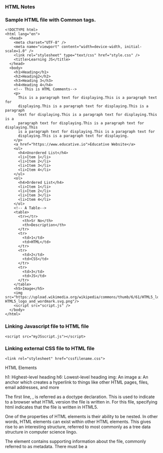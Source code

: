 ### HTML Notes

### Sample HTML file with Common tags.

```
<!DOCTYPE html>
<html lang="en">
  <head>
    <meta charset="UTF-8" />
    <meta name="viewport" content="width=device-width, initial-scale=1.0" />
    <link rel="stylesheet" type="text/css" href="style.css" />
    <title>Learning JS</title>
  </head>
  <body>
    <h1>Heading</h1>
    <h2>Heading2</h2>
    <h3>Heading 3</h3>
    <h4>Heading 4</h4>
    <!-- This is HTML Comments-->
    <p>
      This is a paragraph text for displaying.This is a paragraph text for
      displaying.This is a paragraph text for displaying.This is a paragraph
      text for displaying.This is a paragraph text for displaying.This is a
      paragraph text for displaying.This is a paragraph text for displaying.This
      is a paragraph text for displaying.This is a paragraph text for
      displaying.This is a paragraph text for displaying.
    </p>
    <a href="https://www.educative.io">Educative Website</a>
    <ul>
      <h4>Unordered List</h4>
      <li>Item 1</li>
      <li>Item 2</li>
      <li>Item 3</li>
      <li>Item 4</li>
    </ul>
    <ol>
      <h4>Ordered List</h4>
      <li>Item 1</li>
      <li>Item 2</li>
      <li>Item 3</li>
      <li>Item 4</li>
    </ol>
    <!-- A Table-->
    <table>
      <tr></tr>
        <th>Sr No</th>
        <th>Description</th>
      </tr>
      <tr>
        <td>1</td>
        <td>HTML</td>
      </tr>
      <tr>
        <td>2</td>
        <td>CSS</td>
      </tr>
      <tr>
        <td>3</td>
        <td>JS</td>
      </tr>
    </table>
    <h5>Image</h5>
    <img src="https://upload.wikimedia.org/wikipedia/commons/thumb/6/61/HTML5_logo_and_wordmark.svg/240px-HTML5_logo_and_wordmark.svg.png"/>
    <script src="script.js" />
  </body>
</html>

```

### Linking Javascript file to HTML file

```
<script src="myJSscript.js"></script>
```

### Linking external CSS file to HTML file

```
<link rel="stylesheet" href="cssfilename.css">
```

HTML Elements

h1: Highest-level heading
h6: Lowest-level heading
img: An image
a: An anchor which creates a hyperlink to things like other HTML pages, files, email addresses, and more

The first line, <!DOCTYPE html>, is referred as a doctype declaration. This is used to indicate to a browser what HTML version the file is written in. For this file, specifying html indicates that the file is written in HTML5.

One of the properties of HTML elements is their ability to be nested. In other words, HTML elements can exist within other HTML elements. This gives rise to an interesting structure, referred to most commonly as a tree data structure in computer science lingo.

The <head> element contains supporting information about the file, commonly referred to as metadata. There must be a <title> (providing the webpage a title) directly underneath the <head> element in order be complete. The <head> element may also contain links to Javascript files and CSS stylesheets.

The <body> element contains the main content of an HTML file. This is the element that holds the information that is rendered by your web browser. There can be only one <body> element within an HTML file, and most of the HTML you write will exist within this element.

Within the <body> element of this file, we have a high-level heading (h1) and a paragraph (p).

### HTML attributes

HTML attributes provide additional information about an HTML element. Attributes can be considered as properties of the element. An element may have a single attribute, many attributes, or no attributes at all.

```
<h2 title="This is a subheading">Hello, World!</h2>
 <div class="SampleClass"></div>

<p title="My Paragraph" style="color:blue">Hello, World!</p>
```

### Anchor elements / hyperlinking

One of the most important aspects of the World Wide Web is the ability to link to other parts of the web. Without a way to redirect our HTML page to other web addresses, there really wouldn’t be a “web” at all!
We can connect a HTML page to other web pages by creating a hyperlink using the anchor tag, like so:

```
<a href="http://www.google.com">Google</a>
```

The href attribute refers to Hypertext Reference, whose value is a Uniform Resource Locator (URL). A URL is basically fancy lingo for a web address, or the destination the link is pointing to. The href attribute can also refer to things like:

Email Addresses (mailto:someone@educative.io)
Phone Numbers (tel:+18004444444)
Documents/Files (Give the URL of the file instead of a web page)
Another different location on the same web page the browser is currently on

### Relative vs absolute URL paths

It’s important to understand how file paths play a role in how your hyperlinks will operate.

An absolute URL points to a single address that will direct to the same place regardless of where the original page is coming from. It looks something like this: http://www.github.com/google.

In an absolute URL path there are three main components:

1. The Protocol: What you most often see as http:// or https:// when you browse websites, but can be other things, like file:// or ftp://

2. The Domain: The name of the website (in this example, www.github.com)

3. The Path: The directory (or folder) we wish to navigate to. This field is not always necessary, and generally allows us to navigate to a more specific portion of a domain (in this case, Google’s profile on Github)

An absolute URL provides all the information necessary for a browser with an internet connection to reach the desired address. Furthermore, an absolute URL will not change its destination if used on different devices/browsers.

### Relative URLs

Relative URLs provide less information than absolute URLs and generally refer to pages on the same domain. Relative URLs are useful when you start to deal with multiple web pages on your site, and want a way to navigate between them.

Let’s take a look at a quick example of a directory named website with:

a main index.html page
an about section, named about.html
a nested directory named blogPosts, with three article HTML files named:
article1.html
article2.html
article3.html
If we started in the website directory on the index.html file, we could redirect to the About section by including the anchor tag:

```
<a href="about.html">About</a>
```

Now, say we want to navigate to an article in our blogPost folder. The relative URL path would then include the directory name: blogPost/article2.html. The entire anchor element would then be:

```
<a href="blogPost/article2.html">Article 2</a>
```

Now, how would we navigate back to the index.html page if we are in the blogPost directory? We can accomplish this by indicating the path to the file is one direct level up, like so: ../index.html.

```
<a href="../index.html">Index</a>
```

### Headings

The HTML standard has h1 element as well as five additional text heading elements, appropriately named h2 through h6.

It should be noted that heading elements should not be used to manipulate the font size of a heading. Rather, the levels represent semantically the difference between a main header, sub-header, etc.

### Lists

Often times we will want to include a bulleted or numbered list in web page content. This can be accomplished with HTML lists.

### Unordered lists

We could create an unordered list to represent things like a list of to-dos or a list of grocery items. To do this, we must use the 'ul' tag, with nested 'li' tags for the list items.

### Ordered lists

An ordered list should be used when the items in the list go in a particular order, like turn-by-turn instructions on a navigation system, or steps in a recipe. An ordered list is fairly similar to an unordered list, except we will want to use the 'ol 'tag to declare the list. List items are still wrapped in an 'li' tag. The list items will be numbered, rather than the bulleted items we saw previously.

### List element attributes: type and start

The type attribute allows us to change the style of either the bullets for unordered lists or the numbering scheme for ordered lists.

Unordered list type values include circle, disc, and square.

```
<ul type="square">
      <h4>Unordered List</h4>
      <li>Item 1</li>
      <li>Item 2</li>
      <li>Item 3</li>
      <li>Item 4</li>
    </ul>
    <ol start="7">
      <h4>Ordered List</h4>
      <li>Item 1</li>
      <li>Item 2</li>
      <li>Item 3</li>
      <li>Item 4</li>
    </ol>
```

Ordered list type values can be used to change the numbering scheme, and include the following:

1: Default numeric scheme
I: Upper-case Roman numerals
i: Lower-case Roman numerals
A: Upper-case Alphabet
a: Lower-case Alphabet
Ordered lists have an additional start attribute, that can be used to start the numbering at a value other than the default of 1.

### Sample-

```
<html>
 <head>
   <title>Exercise 5: Structuring a Page for Cooking a Food Recipe</title>
 </head>
 <body>
	<!-- Write your recipe here -->
    <h1>Recipe</h1>
    <h2>Ingredients</h2>
    <ul type=square>
        <li>Ingredient 1</li>
    </ul>
    <h2>Instructions</h2>
    <ol type="i">
        <li>Instructions1</li>
    </ol>
 </body>
</html>

```

### Inline vs. Block Elements + Divs

### Block-level elements

Block-level HTML elements take up the full width of a web page, essentially creating a “block” around the content you place within that element. Block-level elements, by default, also start on a new line. The following are some of the block-level elements:

- Headings (h1-h6)
- Ordered and Unordered Lists (ol, ul)
- List Items (li)
- Paragraphs (p)

### Inline elements

Inline elements, like the name suggests, do not take up the full width of a webpage and are generally in-line with text content. Inline elements also do not start a new line when rendered in the browser. Examples of inline elements include:

- Anchors (a)
- Images (img)
- Bolding Text (strong)
- Emphasizing Text (em)

### Divs

The <div>, a block-level element, allows you to section into separate, logical divisions.
As you can see, the <div> element does not render as anything special on the web page and is mainly used to separate content into distinct groups for organization or styling purposes. Generally, you will nest other HTML elements within <div> elements to provide the proper structure to your page.

### id + class attributes

The id and class attributes can be used to identify specific HTML elements across your HTML page.

The id attribute provides you with the ability to give any element a unique identifier. This identifier can later be used for things like applying specific styles with CSS or capturing input with some Javascript code.

```
<h1 id="companyName">Educative.io</h1>
```

Some notes about id usage:

- an id value should only be used for a single element (you will get unexpected behavior if you use the same id value for multiple elements)
- an id value must not contain any whitespace
- a single element cannot have multiple id values

The class attribute is similar to the id attribute in that it is used to identify specific elements. The main distinctions are:

- the same class value can be used across multiple elements
- an element can have multiple class values, separated by whitespaces
  In the example below, the id and class attributes are used to apply CSS styles (hidden) to our HTML document. Take note of the main differences between the two attributes.

```
<html>
 <head>
   <title>id vs class attributes</title>
 </head>
 <body>
   <!-- id elements can be used to identify specific elements on page -->
   <h1 id="pageTitle">id and class attributes</h1>

   <!-- class elements can be used to identify multiple elements that have
				similar characteristics -->
   <p class="bordered">This element has a border.</p>

	 <!-- the same class value can be used on multiple elements -->
   <p class="bordered">This element also has a border.</p>

   <!-- you can include multiple class values for a single element -->
   <p class="red bordered">This element has red text and a border.</p>
   <p class="blue bordered">This element has blue text and a border.</p>
 </body>
</html>
```

### The img element

Use the <img> tag to embed an image into your web page with an src attribute that contains a file path to the image you want to be included. Use the alt attribute to provide alternative text with a description of the image in case it doesn’t load, or is being read by a screen reader for people with disabilities.

Unlike most of the elements we have encountered thus far, the img element does not have a closing tag :

```
<img src="path/to/image/cat.jpg" alt="A cat">
```

```
<html>
 <head>
   <title>Exercise 5: Structuring a Food Recipe *Continued*</title>
 </head>
 <body>
   <!-- Write your HTML Here -->
   <div id="recipeTitle">
       <h1>Yummy Dish!</h1>
       <img src="https://www.foodandwine.com/thmb/BScdaGCMLf46UiRN-DHRTitN1rQ=/750x0/filters:no_upscale():max_bytes(150000):strip_icc():format(webp)/Pasta-Aglio-E-Olio-2-FT-RECIPE0123-38cd2045646a4635a80e8166f085fc7e.jpg" alt="Yummy Dish Pic">
       <div id="ingredients" class="recipeList">
           <h2>Ingredients</h2>
           <ul type=square>
               <li>ingredients</li>
               <li>ingredients</li>
               <li>ingredients</li>
           </ul>
       </div>
       <div id="instructions" class="recipeList">
           <h2>Instructions</h2>
           <ol type="i">
               <li>instructions</li>
               <li>instructions</li>
               <li>instructions</li>
           </ol>
       </div>
   </div>
 </body>
</html>
```

### Semantics

### Structural semantic elements#
div elements can be used to separate content into different sections. However, div elements do not provide any inherent semantic meaning and are used most often as generic containers for styling content. With HTML5, several structural elements.
### hgroup
'hgroup' elements can be used to group heading elements that are semantically part of the same heading.
```
<hgroup>
  <h1>My Amazing Website</h1>
  <h2>More information about my website</h2>
</hgroup>

```

### nav
'nav' elements should be used to house components of your web page that are used to navigate to different parts of your web page.

A 'nav' element is often found inside a 'header' element. It is not necessary to follow this convention if you wish to place your navigation elements elsewhere on the web page.

```
<header>
  <hgroup>
    <h1>My Amazing Website</h1>
    <h2>More information about my website</h2>
  </hgroup>
  <nav>
    <!-- Navigational anchors elments are often wrapped in an unordered list -->
    <ul>
      <li><a href="#about">About Me</a></li>
      <li><a href="#contact">Contace</a></li>
    </ul>
  </nav>
</header>

```

### footer
The 'footer' element, as its name suggests, is used to house content that would be considered to be the footer of your page.

A footer can store things like the website’s author, copyright information, or even navigational elements to other pages on your website.

```
<footer>
  <h3>&copy; My Company Name, 2023</h3>
</footer>
```
### article
'article' elements should be used to house individual pieces of content that are unique to an individual page. A blog entry, a news/scholarly article, and a forum post are all good examples of content that would be semantically appropriate to store in an 'article' element.

'article 'elements should have a heading to indicate what the article's content is about.
```
<article>
  <h1>Cryptocurrency: What is it?</h1>
  <!-- Article contents -->
</article>
```
### section
'section' elements represent thematic groupings of content on your web page. For example, if your web page housed the contents of a book, 'section' elements could be used for the book’s chapters.

'section' elements should also have a heading element to indicate what the section's contents are about.

In general, 'section' elements should be used when you need to place your content into semantic groupings that don’t fit the description of any other semantic element.

'section' elements can also be used to break up content in an 'article' element into semantically discrete components.
```
<section>
  <h2>Chapter 1</h2>
  <!-- Chapter contents -->
</section>
<section>
  <h2>Chapter 2</h2>
  <!-- Chapter contents -->
</section>
<section>
  <h2>Chapter 3</h2>
  <!-- Chapter contents -->
</section>
<section>
  <h2>Chapter 4</h2>
  <!-- Chapter contents -->
</section>
```

### time
Use the 'time' element to provide a machine-readable timestamp for parts of your content that indicate a specific time or date. The 'time' element has a datetime attribute that takes as input the date/time in a variety of formats, which you can learn more about here.

'time' should be used for things like the time of an event or the date a blog post is published to a website. 'time' elements are not rendered any differently than regular text, but it provides a way to semantically indicate to a computer what content is to be considered a time or date.

### aside
'aside' elements are generally used to house information that is not part of your main content, but is in some way related to it.

'aside' elements could be used for things like supporting information in an article, or a sidebar with navigational elements.

```
<html>
 <head>
   <script type="text/javascript" src="https://code.jquery.com/jquery-1.12.0.js"></script>
 </head>
 <body>
   <!-- Add semantic tags to this HTML -->
   <header>
    <hgroup>
      <h1>Learning Web Development</h1>
      <h2>A site dedicated to learning how to develop applications for the web.</h2>
    </hgroup>
    <nav>
      <ul>
        <li><a href="">Home</a></li>
        <li><a href="">About This Site</a></li>
        <li><a href="">Contact Information</a></li>
      </ul>
    </nav>
   </header>
  <article>
   <hgroup>
    <h1>Using Semantic HTML Elements</h1>
    <h2>A complete guide on indicating meaning for your web page's content</h2>
    <h3> <time datetime="2017-12-18">December 18, 2017</time></h3>
   </hgroup>
  
   <section>
    <h4><code>header</code></h4>
    <p>Use header elements for content that is consistent across your web page.</p>
    <p>Headers may also contain your site's navigation components.</p>
    </section>
  
    <section>
    <h4><code>footer</code></h4>
    <p>Use footer elements to store "footer" content, like author/copyright info.</p>
    </section>
    
    <section>
    <h4><code>nav</code></h4>
    <p>Use nav elements to store elements associated with site navigation.</p>
    <p>Navigational <code>anchor</code> tags are often wrapped in an unordered list element.</p>
    </section>
  </article>
  <footer>  
    <p>&copy; Educative.io 2017</p>
  </footer>
   
 </body>
</html>
```


